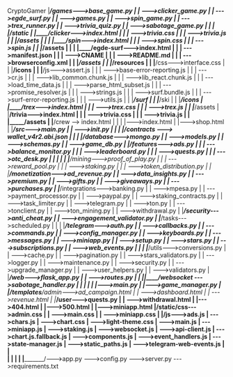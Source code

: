CryptoGamer 
|______________/games--->base_game.py
|               |     --->clicker_game.py
|               |     --->egde_surf.py
|               |     --->games.py
|               |     --->spin_game.py
|               |     --->trex_runner.py
|               |     --->trivia_quiz.py
|               |     --->sabotage_game.py
|               | 
|               |______/static
|                         |____/clicker--->index.html
|                         |        |    --->trivia.css
|                         |        |    --->trivia.js
|                         |        |_____/assets
|                         |
|                         |____/spin--->index.html
|                         |        |    --->spin.css
|                         |        |    --->spin.js
|                         |        |_____/assets
|                         |
|                         |____/egde-surf--->index.html
|                         |        |     --->manifest.json
|                         |        |     --->CNAME
|                         |        |     --->README.md
|                         |        |     --->browserconfig.xml
|                         |        |_____/assets
|                         |        |_____/resources
|                         |               |__/css--->interface.css
|                         |               |__/icons
|                         |               |__/js--->assert.js
|                         |               |      --->base-error-reporting.js
|                         |               |      --->cr.js
|                         |               |      --->lib_common.chunk.js
|                         |               |      --->lib_react.chunk.js
|                         |               |      --->load_time_data.js
|                         |               |      --->parse_html_subset.js
|                         |               |      --->promise_resolver.js
|                         |               |      --->strings.js
|                         |               |      --->surf.bundle.js
|                         |               |      --->surf-error-reporting.js
|                         |               |      --->utils.js
|                         |               |_____/surf
|                         |               |_____/ski
|                         |               |_____/icons
|                         |____/trex--->index.html
|                         |         |  --->trex.css
|                         |         |  --->trex.js
|                         |         |_____/assets
|                         |____/trivia--->index.html
|                         |         |  --->trivia.css
|                         |         |  --->trivia.js
|                         |         |_____/assets
                          |
                          |____/crew --> index.html
|                         |
|                         |--->index.html
|                         |--->shop.html
|
|_______________/src--->main.py
|              |      --->__init__.py
|              |
|              |____/contracts ---> wallet_v4r2.abi.json
|              |
|              |___/database--->mongo.py
|              |             --->models.py
|              |             --->schemas.py
|              |             --->game_db.py
|              |___/features--->ads.py
|              |         |    --->balance_monitor.py
|              |         |    --->leaderboard.py
|              |         |    --->quests.py
|              |         |    --->otc_desk.py
|              |         |
|              |         |____/mining--->proof_of_play.py
|              |          |            --->reward_pool.py
|              |          |            --->staking.py
|              |          |            --->token_distribution.py
|              |          |____/monetization--->ad_revenue.py
|              |                            --->data_insights.py
|              |                            --->premium.py
|              |                            --->gifts.py
|              |                            --->giveaways.py
|              |                            --->purchases.py
|              |___/integrations--->banking.py
|              |                 --->mpesa.py
|              |                 --->payment_processor.py
|              |                 --->paypal.py
|              |                 --->staking_contracts.py
|              |                 --->task_limiter.py
|              |                 --->telegram.py
|              |                 --->ton.py
|              |                 --->tonclient.py
|              |                 --->ton_mining.py
|              |                 --->withdrawal.py
|              |___/security--->anti_cheat.py
|              |            --->engagement_validator.py
|              |___/tasks--->scheduled.py
|              |
|              |___/telegram--->auth.py
|              |             --->callbacks.py
|              |             --->commands.py
|              |             --->config_manager.py
|              |             --->keyboards.py
|              |             --->messages.py
|              |             --->miniapp.py
|              |             --->setup.py
|              |             --->stars.py
|              |             --->subscriptions.py
|              |             --->web_events.py
|              |
|              |___/utils--->conversions.py
|              |          --->cache.py
|              |          --->pagination.py
|              |          --->stars_validators.py
|              |          --->logger.py
|              |          --->maintenance.py
|              |          --->security.py
|              |          --->upgrade_manager.py
|              |          --->user_helpers.py
|              |          --->validators.py
|              |___/web--->flask_app.py
|              |        --->routes.py
|              |
|______________|____/websocket --->sabotage_handler.py
|              |
|              |
|              |--->main.py
|              |--->game_manager.py
|
|______________/templates__/admin--->ad_campaign.html
|                      |          --->dashboard.html
|                      |          --->revenue.html
|                      |___/user--->quests.py
|                      |         --->withdrawal.html
|                      |--->404.html
|                      |--->500.html
|                      |--->miniapp.html
|______________/static__/css--->admin.css
|                     |       --->main.css
|                     |       --->miniapp.css
|                     |__/js--->ads.js
|                           --->chars.js
|                           --->chart.css
|                           --->light-theme.css
|                           --->main.js
|                           --->miniapp.js
|                           --->staking.js
|                           --->websocket.js
|                           --->api-client.js
|                           --->chart.js.fallback.js
|                           --->components.js
|                           --->event_handlers.js
|                           --->state-manager.js
|                           --->static_paths.js
|                           --->telegram-web-events.js
|                           
|  
|
|
|
|
|_______________/--->app.py
                 --->config.py
                 --->server.py
                 --->requirements.txt
                        
            
            


                    
                         

                                    
